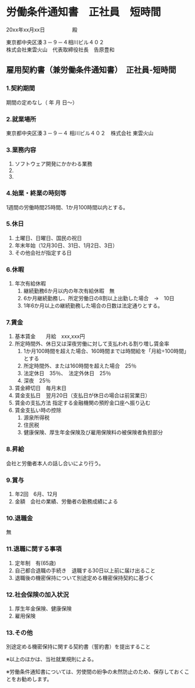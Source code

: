 # 労働条件通知書　正社員　短時間

20xx年xx月xx日
　　　　　殿

東京都中央区湊３－９－４相川ビル４０２  
株式会社東雲火山　代表取締役社長　告原豊和

##  雇用契約書（兼労働条件通知書）　正社員-短時間

### 1.契約期間

期間の定めなし（  年  月  日～）

### 2.就業場所

東京都中央区湊３－９－４ 相川ビル４０２　株式会社 東雲火山

### 3.業務内容

1. ソフトウェア開発にかかわる業務
2.
3.

### 4.始業・終業の時刻等

1週間の労働時間25時間、1か月100時間以内とする。

### 5.休日

1. 土曜日、日曜日、国民の祝日
2. 年末年始（12月30日、31日、1月2日、3日）
3. その他会社が指定する日

### 6.休暇

1. 年次有給休暇
	1. 継続勤務6か月以内の年次有給休暇　無
	2. 6か月継続勤務し、所定労働日の8割以上出勤した場合　→　10日
	3. 1年6か月以上の継続勤務した場合の日数は法定通りとする。

### 7.賃金

1. 基本賃金　　月給　xxx,xxx円
2. 所定時間外、休日又は深夜労働に対して支払われる割り増し賃金率
	1. 1か月100時間を超えた場合、160時間までは時間給を「月給÷100時間」とする
	2. 所定時間外、または160時間を超えた場合　25％
	3. 法定休日　35％、　法定外休日　25％
	4. 深夜　25％
3. 賃金締切日　毎月末日
4. 賃金支払日　翌月20日（支払日が休日の場合は前営業日）
5. 賃金の支払方法 指定する金融機関の預貯金口座へ振り込む
6. 賃金支払い時の控除
	1. 源泉所得税
	2. 住民税
	3. 健康保険、厚生年金保険及び雇用保険料の被保険者負担部分

### 8.昇給

会社と労働者本人の話し合いにより行う。

### 9.賞与

1. 年2回　6月、12月
2. 金額　会社の業績、労働者の勤務成績による

### 10.退職金

無

### 11.退職に関する事項

1. 定年制　有(65歳)
2. 自己都合退職の手続き　退職する30日以上前に届け出ること
3. 退職後の機密保持について別途定める機密保持契約に基づく

### 12.社会保険の加入状況

1. 厚生年金保険、健康保険
2. 雇用保険

### 13.その他

別途定める機密保持に関する契約書（誓約書）を提出すること

※以上のほかは、当社就業規則による。

※労働条件通知書については、労使間の紛争の未然防止のため、保存しておくことをお勧めします。
